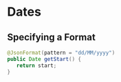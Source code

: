 # Dates

## Specifying a Format

```java
@JsonFormat(pattern = "dd/MM/yyyy")
public Date getStart() {
   return start;
}
```

